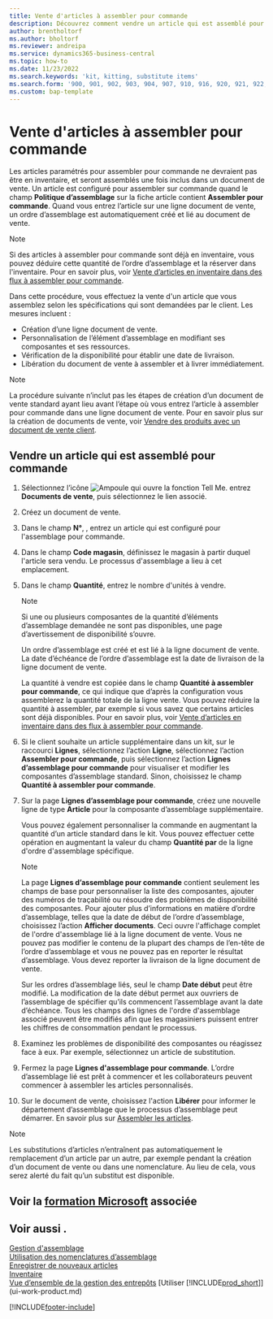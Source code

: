 ```yaml
---
title: Vente d'articles à assembler pour commande
description: Découvrez comment vendre un article qui est assemblé pour commande.
author: brentholtorf
ms.author: bholtorf
ms.reviewer: andreipa
ms.service: dynamics365-business-central
ms.topic: how-to
ms.date: 11/23/2022
ms.search.keywords: 'kit, kitting, substitute items'
ms.search.form: '900, 901, 902, 903, 904, 907, 910, 916, 920, 921, 922, 923, 940, 941, 942, 930, 931, 932, 914, 915, 905'
ms.custom: bap-template
---
```

# <a name="sell-items-assembled-to-order"></a><a name="sell-items-assembled-to-order"></a>Vente d'articles à assembler pour commande

Les articles paramétrés pour assembler pour commande ne devraient pas être en inventaire, et seront assemblés une fois inclus dans un document de vente. Un article est configuré pour assembler sur commande quand le champ **Politique d’assemblage** sur la fiche article contient **Assembler pour commande**. Quand vous entrez l’article sur une ligne document de vente, un ordre d’assemblage est automatiquement créé et lié au document de vente.  

> [!NOTE]  
> Si des articles à assembler pour commande sont déjà en inventaire, vous pouvez déduire cette quantité de l’ordre d’assemblage et la réserver dans l'inventaire. Pour en savoir plus, voir [Vente d’articles en inventaire dans des flux à assembler pour commande](assembly-how-to-sell-assemble-to-order-items-and-inventory-items-together.md).  

Dans cette procédure, vous effectuez la vente d'un article que vous assemblez selon les spécifications qui sont demandées par le client. Les mesures incluent : 

* Création d’une ligne document de vente.
* Personnalisation de l’élément d’assemblage en modifiant ses composantes et ses ressources.
* Vérification de la disponibilité pour établir une date de livraison.
* Libération du document de vente à assembler et à livrer immédiatement.  

> [!NOTE]  
> La procédure suivante n’inclut pas les étapes de création d’un document de vente standard ayant lieu avant l’étape où vous entrez l’article à assembler pour commande dans une ligne document de vente. Pour en savoir plus sur la création de documents de vente, voir [Vendre des produits avec un document de vente client](sales-how-sell-products.md).  

## <a name="to-sell-an-item-that-is-assembled-to-order"></a><a name="to-sell-an-item-that-is-assembled-to-order"></a>Vendre un article qui est assemblé pour commande

1. Sélectionnez l’icône ![Ampoule qui ouvre la fonction Tell Me.](media/ui-search/search_small.png "Dites-moi ce que vous voulez faire") entrez **Documents de vente**, puis sélectionnez le lien associé.  
2. Créez un document de vente. 
3. Dans le champ **N°**, , entrez un article qui est configuré pour l'assemblage pour commande.  
4. Dans le champ **Code magasin**, définissez le magasin à partir duquel l'article sera vendu. Le processus d'assemblage a lieu à cet emplacement.  
5. Dans le champ **Quantité**, entrez le nombre d'unités à vendre.  

    > [!NOTE]  
    >  Si une ou plusieurs composantes de la quantité d’éléments d’assemblage demandée ne sont pas disponibles, une page d’avertissement de disponibilité s’ouvre. <!-- Check whether the field help would be useful. For more information, see Assembly Availability.  -->

    Un ordre d’assemblage est créé et est lié à la ligne document de vente. La date d’échéance de l’ordre d’assemblage est la date de livraison de la ligne document de vente.  

    La quantité à vendre est copiée dans le champ **Quantité à assembler pour commande**, ce qui indique que d’après la configuration vous assemblerez la quantité totale de la ligne vente. Vous pouvez réduire la quantité à assembler, par exemple si vous savez que certains articles sont déjà disponibles. Pour en savoir plus, voir [Vente d’articles en inventaire dans des flux à assembler pour commande](assembly-how-to-sell-inventory-items-in-assemble-to-order-flows.md).  

6. Si le client souhaite un article supplémentaire dans un kit, sur le raccourci **Lignes**, sélectionnez l’action **Ligne**, sélectionnez l’action **Assembler pour commande**, puis sélectionnez l’action **Lignes d’assemblage pour commande** pour visualiser et modifier les composantes d’assemblage standard. Sinon, choisissez le champ **Quantité à assembler pour commande**.  
7. Sur la page **Lignes d’assemblage pour commande**, créez une nouvelle ligne de type **Article** pour la composante d’assemblage supplémentaire.  

    Vous pouvez également personnaliser la commande en augmentant la quantité d’un article standard dans le kit. Vous pouvez effectuer cette opération en augmentant la valeur du champ **Quantité par** de la ligne d'ordre d'assemblage spécifique.  

    > [!NOTE]  
    >  La page **Lignes d’assemblage pour commande** contient seulement les champs de base pour personnaliser la liste des composantes, ajouter des numéros de traçabilité ou résoudre des problèmes de disponibilité des composantes. Pour ajouter plus d’informations en matière d’ordre d’assemblage, telles que la date de début de l’ordre d’assemblage, choisissez l’action **Afficher documents**. Ceci ouvre l'affichage complet de l'ordre d'assemblage lié à la ligne document de vente. Vous ne pouvez pas modifier le contenu de la plupart des champs de l’en-tête de l’ordre d’assemblage et vous ne pouvez pas en reporter le résultat d’assemblage. Vous devez reporter la livraison de la ligne document de vente.  
    >
    >  Sur les ordres d’assemblage liés, seul le champ **Date début** peut être modifié. La modification de la date début permet aux ouvriers de l’assemblage de spécifier qu’ils commencent l’assemblage avant la date d’échéance. Tous les champs des lignes de l'ordre d'assemblage associé peuvent être modifiés afin que les magasiniers puissent entrer les chiffres de consommation pendant le processus.  

8. Examinez les problèmes de disponibilité des composantes ou réagissez face à eux. Par exemple, sélectionnez un article de substitution.  
9. Fermez la page **Lignes d'assemblage pour commande**. L’ordre d’assemblage lié est prêt à commencer et les collaborateurs peuvent commencer à assembler les articles personnalisés.  
10. Sur le document de vente, choisissez l'action **Libérer** pour informer le département d’assemblage que le processus d’assemblage peut démarrer. En savoir plus sur [Assembler les articles](assembly-how-to-assemble-items.md).  

> [!NOTE]  
> Les substitutions d’articles n’entraînent pas automatiquement le remplacement d’un article par un autre, par exemple pendant la création d’un document de vente ou dans une nomenclature. Au lieu de cela, vous serez alerté du fait qu’un substitut est disponible.

## <a name="see-related-microsoft-training"></a><a name="see-related-microsoft-training"></a>Voir la [formation Microsoft](/training/modules/assemble-to-order-dynamics-365-business-central/) associée

## <a name="see-also"></a><a name="see-also"></a>Voir aussi .

[Gestion d'assemblage](assembly-assemble-items.md)  
[Utilisation des nomenclatures d’assemblage](assembly-how-work-assembly-boms.md)  
[Enregistrer de nouveaux articles](inventory-how-register-new-items.md)  
[Inventaire](inventory-manage-inventory.md)  
[Vue d’ensemble de la gestion des entrepôts](design-details-warehouse-management.md)
[Utiliser [!INCLUDE[prod_short](includes/prod_short.md)]](ui-work-product.md)  

[!INCLUDE[footer-include](includes/footer-banner.md)]

